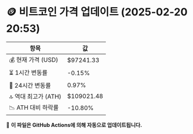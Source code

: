 # 🪙 비트코인 가격 업데이트 (2025-02-20 20:53)

| 항목                | 값 |
|--------------------|----------------|
| 💰 현재 가격 (USD) | $97241.33 |
| ⏳ 1시간 변동률    | -0.15% |
| 📆 24시간 변동률   | 0.97% |
| 🔝 역대 최고가 (ATH) | $109021.48 |
| 📉 ATH 대비 하락률 | -10.80% |

🔄 **이 파일은 GitHub Actions에 의해 자동으로 업데이트됩니다.**
